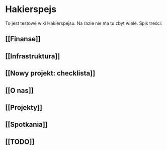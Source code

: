 Hakierspejs
===========

To jest testowe wiki Hakierspejsu. Na razie nie ma tu zbyt wiele. Spis treści:

<!--

ls * | rg -v '^Home.md$' | sed -e 's/\.md$/]]/g' -e 's/^/## [[/g' | sort

-->

## [[Finanse]]
## [[Infrastruktura]]
## [[Nowy projekt: checklista]]
## [[O nas]]
## [[Projekty]]
## [[Spotkania]]
## [[TODO]]

